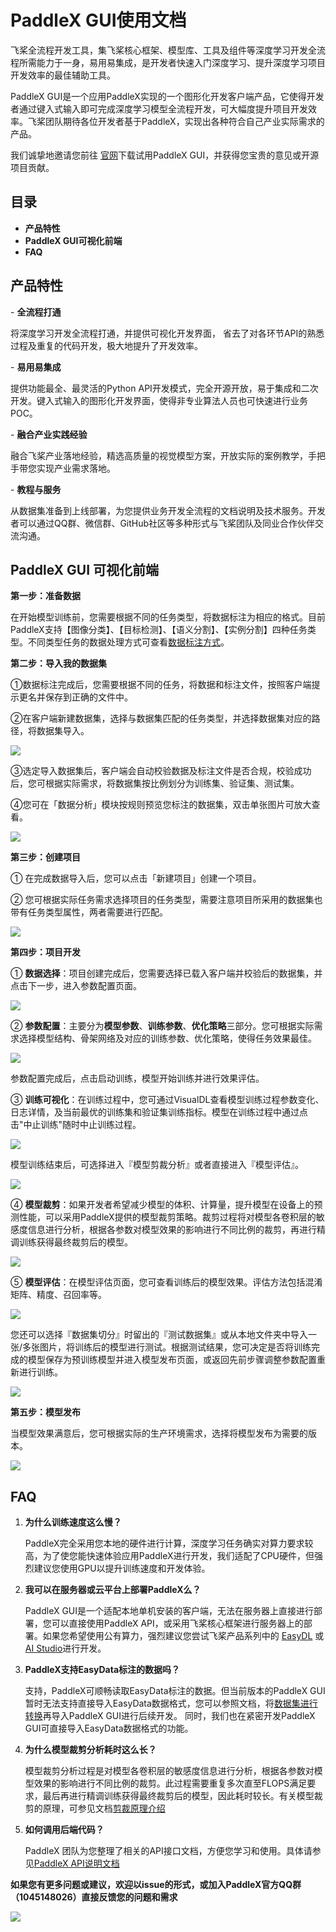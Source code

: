 # PaddleX GUI使用文档

飞桨全流程开发工具，集飞桨核心框架、模型库、工具及组件等深度学习开发全流程所需能力于一身，易用易集成，是开发者快速入门深度学习、提升深度学习项目开发效率的最佳辅助工具。

PaddleX GUI是一个应用PaddleX实现的一个图形化开发客户端产品，它使得开发者通过键入式输入即可完成深度学习模型全流程开发，可大幅度提升项目开发效率。飞桨团队期待各位开发者基于PaddleX，实现出各种符合自己产业实际需求的产品。

我们诚挚地邀请您前往 [官网](https://www.paddlepaddle.org.cn/paddlex)下载试用PaddleX GUI，并获得您宝贵的意见或开源项目贡献。



## 目录

* **产品特性**
* **PaddleX GUI可视化前端**
* **FAQ**



## 产品特性

\-  **全流程打通**

将深度学习开发全流程打通，并提供可视化开发界面， 省去了对各环节API的熟悉过程及重复的代码开发，极大地提升了开发效率。

\-  **易用易集成**

提供功能最全、最灵活的Python API开发模式，完全开源开放，易于集成和二次开发。键入式输入的图形化开发界面，使得非专业算法人员也可快速进行业务POC。

\-  **融合产业实践经验**

融合飞桨产业落地经验，精选高质量的视觉模型方案，开放实际的案例教学，手把手带您实现产业需求落地。

\-  **教程与服务**

从数据集准备到上线部署，为您提供业务开发全流程的文档说明及技术服务。开发者可以通过QQ群、微信群、GitHub社区等多种形式与飞桨团队及同业合作伙伴交流沟通。



## PaddleX GUI 可视化前端

**第一步：准备数据**

在开始模型训练前，您需要根据不同的任务类型，将数据标注为相应的格式。目前PaddleX支持【图像分类】、【目标检测】、【语义分割】、【实例分割】四种任务类型。不同类型任务的数据处理方式可查看[数据标注方式](https://paddlex.readthedocs.io/zh_CN/latest/appendix/datasets.html)。



**第二步：导入我的数据集**

①数据标注完成后，您需要根据不同的任务，将数据和标注文件，按照客户端提示更名并保存到正确的文件中。

②在客户端新建数据集，选择与数据集匹配的任务类型，并选择数据集对应的路径，将数据集导入。

![](images/datasets1.jpg)

③选定导入数据集后，客户端会自动校验数据及标注文件是否合规，校验成功后，您可根据实际需求，将数据集按比例划分为训练集、验证集、测试集。

④您可在「数据分析」模块按规则预览您标注的数据集，双击单张图片可放大查看。

![](images/dataset2.jpg)

**第三步：创建项目**

① 在完成数据导入后，您可以点击「新建项目」创建一个项目。

② 您可根据实际任务需求选择项目的任务类型，需要注意项目所采用的数据集也带有任务类型属性，两者需要进行匹配。

![](images/project3.jpg)



**第四步：项目开发**

① **数据选择**：项目创建完成后，您需要选择已载入客户端并校验后的数据集，并点击下一步，进入参数配置页面。

![](images/project1.jpg)

② **参数配置**：主要分为**模型参数**、**训练参数**、**优化策略**三部分。您可根据实际需求选择模型结构、骨架网络及对应的训练参数、优化策略，使得任务效果最佳。

![](images/project2.jpg)

参数配置完成后，点击启动训练，模型开始训练并进行效果评估。

③ **训练可视化**：在训练过程中，您可通过VisualDL查看模型训练过程参数变化、日志详情，及当前最优的训练集和验证集训练指标。模型在训练过程中通过点击"中止训练"随时中止训练过程。

![](images/visualization1.jpg)

模型训练结束后，可选择进入『模型剪裁分析』或者直接进入『模型评估』。

![](images/visualization2.jpg)

④ **模型裁剪**：如果开发者希望减少模型的体积、计算量，提升模型在设备上的预测性能，可以采用PaddleX提供的模型裁剪策略。裁剪过程将对模型各卷积层的敏感度信息进行分析，根据各参数对模型效果的影响进行不同比例的裁剪，再进行精调训练获得最终裁剪后的模型。

![](images/visualization3.jpg)

⑤ **模型评估**：在模型评估页面，您可查看训练后的模型效果。评估方法包括混淆矩阵、精度、召回率等。

![](images/visualization4.jpg)

您还可以选择『数据集切分』时留出的『测试数据集』或从本地文件夹中导入一张/多张图片，将训练后的模型进行测试。根据测试结果，您可决定是否将训练完成的模型保存为预训练模型并进入模型发布页面，或返回先前步骤调整参数配置重新进行训练。

![](images/visualization5.jpg)



**第五步：模型发布**

当模型效果满意后，您可根据实际的生产环境需求，选择将模型发布为需要的版本。

![](images/publish.jpg)



## FAQ

1. **为什么训练速度这么慢？**

   PaddleX完全采用您本地的硬件进行计算，深度学习任务确实对算力要求较高，为了使您能快速体验应用PaddleX进行开发，我们适配了CPU硬件，但强烈建议您使用GPU以提升训练速度和开发体验。



2. **我可以在服务器或云平台上部署PaddleX么？**

   PaddleX GUI是一个适配本地单机安装的客户端，无法在服务器上直接进行部署，您可以直接使用PaddleX API，或采用飞桨核心框架进行服务器上的部署。如果您希望使用公有算力，强烈建议您尝试飞桨产品系列中的 [EasyDL](https://ai.baidu.com/easydl/) 或 [AI Studio](https://aistudio.baidu.com/aistudio/index)进行开发。



3. **PaddleX支持EasyData标注的数据吗？**

   支持，PaddleX可顺畅读取EasyData标注的数据。但当前版本的PaddleX GUI暂时无法支持直接导入EasyData数据格式，您可以参照文档，将[数据集进行转换](https://paddlex.readthedocs.io/zh_CN/latest/appendix/how_to_convert_dataset.html)再导入PaddleX GUI进行后续开发。
   同时，我们也在紧密开发PaddleX GUI可直接导入EasyData数据格式的功能。



4. **为什么模型裁剪分析耗时这么长？**

   模型裁剪分析过程是对模型各卷积层的敏感度信息进行分析，根据各参数对模型效果的影响进行不同比例的裁剪。此过程需要重复多次直至FLOPS满足要求，最后再进行精调训练获得最终裁剪后的模型，因此耗时较长。有关模型裁剪的原理，可参见文档[剪裁原理介绍](https://paddlepaddle.github.io/PaddleSlim/algo/algo.html#2-%E5%8D%B7%E7%A7%AF%E6%A0%B8%E5%89%AA%E8%A3%81%E5%8E%9F%E7%90%86)



5. **如何调用后端代码？**

   PaddleX 团队为您整理了相关的API接口文档，方便您学习和使用。具体请参见[PaddleX API说明文档](https://paddlex.readthedocs.io/zh_CN/latest/apis/index.html)



**如果您有更多问题或建议，欢迎以issue的形式，或加入PaddleX官方QQ群（1045148026）直接反馈您的问题和需求**

![](images/QR.jpg)
